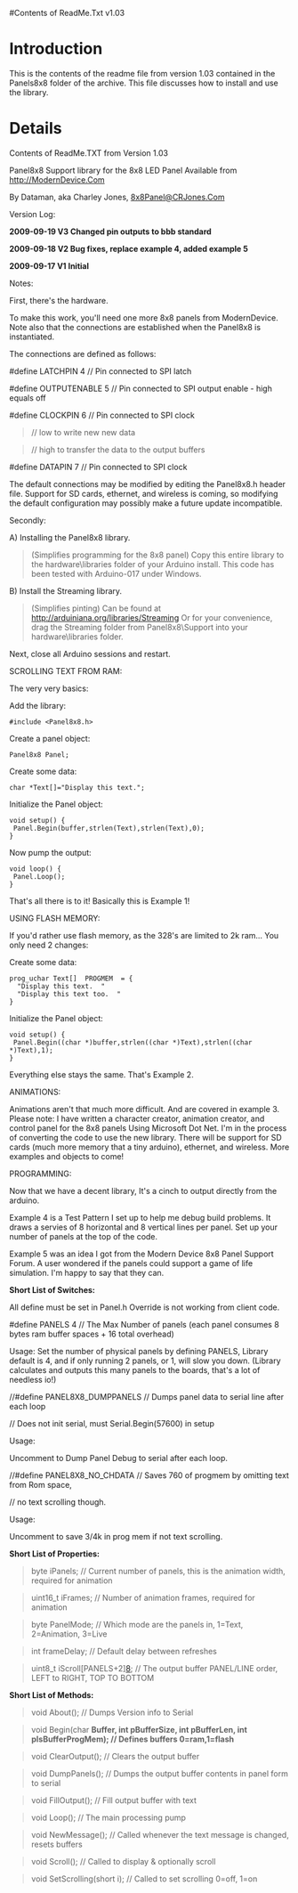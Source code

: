 #Contents of ReadMe.Txt v1.03

# Introduction #

This is the contents of the readme file from version 1.03 contained in the Panels8x8 folder of the archive.  This file discusses how to install and use the library.


# Details #

Contents of ReadMe.TXT from Version 1.03

Panel8x8
Support library for the 8x8 LED Panel
Available from http://ModernDevice.Com

By Dataman, aka Charley Jones, 8x8Panel@CRJones.Com

Version Log:

**2009-09-19 V3 Changed pin outputs to bbb standard**

**2009-09-18 V2 Bug fixes, replace example 4, added example 5**

**2009-09-17 V1 Initial**


Notes:

First, there's the hardware.

To make this work, you'll need one more 8x8 panels from ModernDevice.
Note also that the connections are established when the Panel8x8 is instantiated.

The connections are defined as follows:

#define LATCHPIN     4  // Pin connected to SPI latch

#define OUTPUTENABLE 5  // Pin connected to SPI output enable - high equals off

#define CLOCKPIN     6  // Pin connected to SPI clock

> //  low to write new new data

> //  high to transfer the data to the output buffers

#define DATAPIN      7  // Pin connected to SPI clock

The default connections may be modified by editing the Panel8x8.h header file.
Support for SD cards, ethernet, and wireless is coming, so modifying the default
configuration may possibly make a future update incompatible.

Secondly:

A) Installing the Panel8x8 library.
> (Simplifies programming for the 8x8 panel)
> Copy this entire library to the hardware\libraries folder of your Arduino install.
> This code has been tested with Arduino-017 under Windows.

B) Install the Streaming library.
> (Simplifies pinting)
> Can be found at http://arduiniana.org/libraries/Streaming
> Or for your convenience, drag the Streaming folder from Panel8x8\Support
> into your hardware\libraries folder.

Next, close all Arduino sessions and restart.

SCROLLING TEXT FROM RAM:

The very very basics:

Add the library:

```
#include <Panel8x8.h>
```

Create a panel object:

```
Panel8x8 Panel;
```

Create some data:

```
char *Text[]="Display this text.";
```

Initialize the Panel object:

```
void setup() {
 Panel.Begin(buffer,strlen(Text),strlen(Text),0);
}
```

Now pump the output:

```
void loop() {
 Panel.Loop();
}
```

That's all there is to it!
Basically this is Example 1!

USING FLASH MEMORY:

If you'd rather use flash memory, as the 328's are limited to 2k ram...
You only need 2 changes:

Create some data:

```
prog_uchar Text[]  PROGMEM  = {
  "Display this text.  "
  "Display this text too.  "
}
```

Initialize the Panel object:

```
void setup() {
 Panel.Begin((char *)buffer,strlen((char *)Text),strlen((char *)Text),1);
}
```

Everything else stays the same.
That's Example 2.

ANIMATIONS:

Animations aren't that much more difficult.
And are covered in example 3.
Please note:
I have written a character creator, animation creator, and control panel for the 8x8 panels
Using Microsoft Dot Net.  I'm in the process of converting the code to use the new library.
There will be support for SD cards (much more memory that a tiny arduino), ethernet, and wireless.
More examples and objects to come!

PROGRAMMING:

Now that we have a decent library,
It's a cinch to output directly from the arduino.

Example 4 is a Test Pattern I set up to help me debug build problems.
It draws a servies of 8 horizontal and 8 vertical lines per panel.
Set up your number of panels at the top of the code.

Example 5 was an idea I got from the Modern Device 8x8 Panel Support Forum.
A user wondered if the panels could support a game of life simulation.
I'm happy to say that they can.


**Short List of Switches:**

All define must be set in Panel.h
Override is not working from client code.

#define PANELS       4  // The Max Number of panels (each panel consumes 8 bytes ram buffer spaces + 16 total overhead)

Usage:
Set the number of physical panels by defining PANELS,
Library default is 4, and if only running 2 panels, or 1, will slow you down.
(Library calculates and outputs this many panels to the boards, that's a lot of needless io!)


//#define PANEL8X8\_DUMPPANELS          // Dumps panel data to serial line after each loop

//                                        Does not init serial, must Serial.Begin(57600)
in setup

Usage:

Uncomment to Dump Panel Debug to serial after each loop.


//#define PANEL8X8\_NO\_CHDATA           // Saves 760 of progmem by omitting text from Rom space,

//                                        no text scrolling though.

Usage:

Uncomment to save 3/4k in prog mem if not text scrolling.


**Short List of Properties:**

> byte     iPanels;                  // Current number of panels, this is the animation width, required for animation

> uint16\_t iFrames;                  // Number of animation frames, required for animation

> byte     PanelMode;                // Which mode are the panels in, 1=Text, 2=Animation, 3=Live

> int      frameDelay;               // Default delay between refreshes

> uint8\_t  iScroll[PANELS+2][8](8.md);     // The output buffer PANEL/LINE order, LEFT to RIGHT, TOP TO BOTTOM

**Short List of Methods:**

> void    About();                   // Dumps Version info to Serial

> void    Begin(char **Buffer, int pBufferSize, int pBufferLen, int pIsBufferProgMem); // Defines buffers 0=ram,1=flash**

> void    ClearOutput();             // Clears the output buffer

> void    DumpPanels();              // Dumps the output buffer contents in panel form to serial

> void    FillOutput();              // Fill output buffer with text

> void    Loop();                    // The main processing pump

> void    NewMessage();              // Called whenever the text message is changed, resets buffers

> void    Scroll();                  // Called to display & optionally scroll

> void    SetScrolling(short i);     // Called to set scrolling 0=off, 1=on